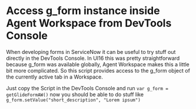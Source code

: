 # Access g_form instance inside Agent Workspace from DevTools Console
When developing forms in ServiceNow it can be useful to try stuff out directly in the DevTools Console.
In UI16 this was pretty straightforward because g_form was available globally, Agent Workspace makes this a little bit more complicated.
So this script provides access to the g_form object of the currently active tab in a Workspace.

Just copy the Script in the DevTools Console and run `var g_form = getGlideFormAW()` 
now you should be able to do stuff like `g_form.setValue("short_description", "Lorem ipsum")`